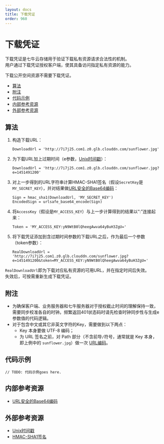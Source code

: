```yaml
---
layout: docs
title: 下载凭证
order: 960
---
```


<a id="download-token"></a>
# 下载凭证

下载凭证是七牛云存储用于验证下载私有资源请求合法性的机制。  
用户通过下载凭证授权客户端，使其具备访问指定私有资源的能力。  

下载公开空间资源不需要下载凭证。

- [算法](#download-token-algorithm)
- [附注](#download-token-remarks)
- [代码示例](#download-token-samples)
- [内部参考资源](#download-internal-resources) 
- [外部参考资源](#download-external-resources)   

<a id="download-token-algorithm"></a>
## 算法

1. 构造下载URL：  

	```
    DownloadUrl = 'http://7i7j25.com1.z0.glb.clouddn.com/sunflower.jpg'
	```

2. 为下载URL加上过期时间（e参数，[Unix时间戳][unixTimeHref]）：  

	```
    DownloadUrl = 'http://7i7j25.com1.z0.glb.clouddn.com/sunflower.jpg?e=1451491200'
	```

3. 对上一步得到的URL字符串计算HMAC-SHA1签名（假设`SecretKey`是`MY_SECRET_KEY`），并对结果做[URL安全的Base64编码][urlsafeBase64Href]：

	```
    Sign = hmac_sha1(DownloadUrl, 'MY_SECRET_KEY')
    EncodedSign = urlsafe_base64_encode(Sign)
	```

4. 将`AccessKey`（假设是`MY_ACCESS_KEY`）与上一步计算得到的结果以“:”连接起来：

	```
    Token = 'MY_ACCESS_KEY:yN9WtB0lQheegAwva64yBuH3ZgU='
	```

5. 将下载凭证添加到含过期时间参数的下载URL之后，作为最后一个参数（token参数）：  

	```
    RealDownloadUrl = 'http://7i7j25.com1.z0.glb.clouddn.com/sunflower.jpg?e=1451491200&token=MY_ACCESS_KEY:yN9WtB0lQheegAwva64yBuH3ZgU='
	```

`RealDownloadUrl`即为下载对应私有资源的可用URL，并在指定时间后失效。  
失效后，可按需重新生成下载凭证。  

<a id="download-token-remarks"></a>
## 附注

- 为确保客户端、业务服务器和七牛服务器对于授权截止时间的理解保持一致，需要同步校准各自的时钟。频繁返回401状态码时请先检查时钟同步性与生成e参数值的代码逻辑。  
- 对于包含中文或其它非英文字符的Key，需要做到以下两点：  
    - Key 本身要做 UTF-8 编码；
    - 为 URL 签名之前，对 Path 部分（不含前导`/`符号，通常就是 Key 本身，即上例中的 `sunflower.jpg`）做一次 [URL编码][urlescapeHref]。

<a id="download-token-samples"></a>
## 代码示例

```
// TODO: 代码示例goes here.
```

<a id="download-internal-resources"></a>
## 内部参考资源

- [URL安全的Base64编码][urlsafeBase64Href]

<a id="download-external-resources"></a>
## 外部参考资源

- [Unix时间戳][unixTimeHref]
- [HMAC-SHA1签名][hmacSha1Href]

[unixTimeHref]:             http://en.wikipedia.org/wiki/Unix_time                                               "Unix时间"
[jsonHref]:                 http://en.wikipedia.org/wiki/JSON                                                    "JSON格式"
[hmacSha1Href]:             http://en.wikipedia.org/wiki/Hash-based_message_authentication_code                  "HMAC-SHA1签名"
[urlsafeBase64Href]: http://developer.qiniu.com/docs/v6/api/overview/appendix.html#urlsafe-base64 "URL安全的Base64编码"

[urlescapeHref]:            http://zh.wikipedia.org/wiki/%E7%99%BE%E5%88%86%E5%8F%B7%E7%BC%96%E7%A0%81
